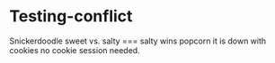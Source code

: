 # Testing-conflict


Snickerdoodle
sweet vs. salty === salty wins popcorn it is down with cookies no cookie session needed.
